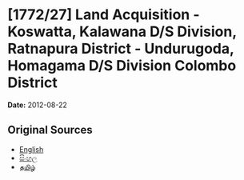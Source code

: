 # [1772/27] Land Acquisition - Koswatta,  Kalawana D/S Division, Ratnapura District - Undurugoda, Homagama D/S Division Colombo District

**Date:** 2012-08-22

## Original Sources

- [English](https://documents.gov.lk/view/extra-gazettes/2012/8/1772-27_E.pdf)
- [සිංහල](https://documents.gov.lk/view/extra-gazettes/2012/8/1772-27_S.pdf)
- [தமிழ்](https://documents.gov.lk/view/extra-gazettes/2012/8/1772-27_T.pdf)

